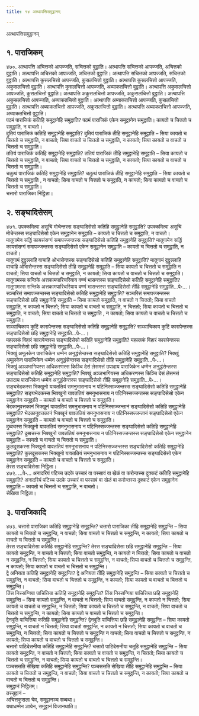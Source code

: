 ```yaml
---
title: १४ अत्थापत्तिसमुट्ठानम्

---
```

अत्थापत्तिसमुट्ठानम्  


## १. पाराजिकम्

४७०. अत्थापत्ति अचित्तको आपज्जति, सचित्तको वुट्ठाति। अत्थापत्ति सचित्तको आपज्जति, अचित्तको वुट्ठाति। अत्थापत्ति अचित्तको आपज्जति, अचित्तको वुट्ठाति। अत्थापत्ति सचित्तको आपज्जति, सचित्तको वुट्ठाति। अत्थापत्ति कुसलचित्तो आपज्जति, कुसलचित्तो वुट्ठाति। अत्थापत्ति कुसलचित्तो आपज्जति, अकुसलचित्तो वुट्ठाति। अत्थापत्ति कुसलचित्तो आपज्जति, अब्याकतचित्तो वुट्ठाति। अत्थापत्ति अकुसलचित्तो आपज्जति, कुसलचित्तो वुट्ठाति। अत्थापत्ति अकुसलचित्तो आपज्जति, अकुसलचित्तो वुट्ठाति। अत्थापत्ति अकुसलचित्तो आपज्जति, अब्याकतचित्तो वुट्ठाति। अत्थापत्ति अब्याकतचित्तो आपज्जति, कुसलचित्तो वुट्ठाति। अत्थापत्ति अब्याकतचित्तो आपज्जति, अकुसलचित्तो वुट्ठाति। अत्थापत्ति अब्याकतचित्तो आपज्जति, अब्याकतचित्तो वुट्ठाति।  
पठमं पाराजिकं कतिहि समुट्ठानेहि समुट्ठाति? पठमं पाराजिकं एकेन समुट्ठानेन समुट्ठाति। कायतो च चित्ततो च समुट्ठाति, न वाचतो।  
दुतियं पाराजिकं कतिहि समुट्ठानेहि समुट्ठाति? दुतियं पाराजिकं तीहि समुट्ठानेहि समुट्ठाति – सिया कायतो च चित्ततो च समुट्ठाति, न वाचतो; सिया वाचतो च चित्ततो च समुट्ठाति, न कायतो; सिया कायतो च वाचतो च चित्ततो च समुट्ठाति।  
ततियं पाराजिकं कतिहि समुट्ठानेहि समुट्ठाति? ततियं पाराजिकं तीहि समुट्ठानेहि समुट्ठाति – सिया कायतो च चित्ततो च समुट्ठाति, न वाचतो; सिया वाचतो च चित्ततो च समुट्ठाति, न कायतो; सिया कायतो च वाचतो च चित्ततो च समुट्ठाति।  
चतुत्थं पाराजिकं कतिहि समुट्ठानेहि समुट्ठाति? चतुत्थं पाराजिकं तीहि समुट्ठानेहि समुट्ठाति – सिया कायतो च चित्ततो च समुट्ठाति , न वाचतो; सिया वाचतो च चित्ततो च समुट्ठाति, न कायतो; सिया कायतो च वाचतो च चित्ततो च समुट्ठाति।  
चत्तारो पाराजिका निट्ठिता।  


## २. सङ्घादिसेसम्

४७१. उपक्कमित्वा असुचिं मोचेन्तस्स सङ्घादिसेसो कतिहि समुट्ठानेहि समुट्ठाति? उपक्कमित्वा असुचिं मोचेन्तस्स सङ्घादिसेसो एकेन समुट्ठानेन समुट्ठाति – कायतो च चित्ततो च समुट्ठाति, न वाचतो।  
मातुगामेन सद्धिं कायसंसग्गं समापज्जन्तस्स सङ्घादिसेसो कतिहि समुट्ठानेहि समुट्ठाति? मातुगामेन सद्धिं कायसंसग्गं समापज्जन्तस्स सङ्घादिसेसो एकेन समुट्ठानेन समुट्ठाति – कायतो च चित्ततो च समुट्ठाति, न वाचतो।  
मातुगामं दुट्ठुल्लाहि वाचाहि ओभासेन्तस्स सङ्घादिसेसो कतिहि समुट्ठानेहि समुट्ठाति? मातुगामं दुट्ठुल्लाहि वाचाहि ओभासेन्तस्स सङ्घादिसेसो तीहि समुट्ठानेहि समुट्ठाति – सिया कायतो च चित्ततो च समुट्ठाति न वाचतो; सिया वाचतो च चित्ततो च समुट्ठाति, न कायतो; सिया कायतो च वाचतो च चित्ततो च समुट्ठाति।  
मातुगामस्स सन्तिके अत्तकामपारिचरियाय वण्णं भासन्तस्स सङ्घादिसेसो कतिहि समुट्ठानेहि समुट्ठाति? मातुगामस्स सन्तिके अत्तकामपारिचरियाय वण्णं भासन्तस्स सङ्घादिसेसो तीहि समुट्ठानेहि समुट्ठाति…पे॰…।  
सञ्चरित्तं समापज्जन्तस्स सङ्घादिसेसो कतिहि समुट्ठानेहि समुट्ठाति? सञ्चरित्तं समापज्जन्तस्स सङ्घादिसेसो छहि समुट्ठानेहि समुट्ठाति – सिया कायतो समुट्ठाति, न वाचतो न चित्ततो; सिया वाचतो समुट्ठाति, न कायतो न चित्ततो; सिया कायतो च वाचतो च समुट्ठाति, न चित्ततो; सिया कायतो च चित्ततो च समुट्ठाति, न वाचतो; सिया वाचतो च चित्ततो च समुट्ठाति , न कायतो; सिया कायतो च वाचतो च चित्ततो च समुट्ठाति।  
सञ्ञाचिकाय कुटिं कारापेन्तस्स सङ्घादिसेसो कतिहि समुट्ठानेहि समुट्ठाति? सञ्ञाचिकाय कुटिं कारापेन्तस्स सङ्घादिसेसो छहि समुट्ठानेहि समुट्ठाति…पे॰…।  
महल्लकं विहारं कारापेन्तस्स सङ्घादिसेसो कतिहि समुट्ठानेहि समुट्ठाति? महल्लकं विहारं कारापेन्तस्स सङ्घादिसेसो छहि समुट्ठानेहि समुट्ठाति…पे॰…।  
भिक्खुं अमूलकेन पाराजिकेन धम्मेन अनुद्धंसेन्तस्स सङ्घादिसेसो कतिहि समुट्ठानेहि समुट्ठाति? भिक्खुं अमूलकेन पाराजिकेन धम्मेन अनुद्धंसेन्तस्स सङ्घादिसेसो तीहि समुट्ठानेहि समुट्ठाति…पे॰…।  
भिक्खुं अञ्ञभागियस्स अधिकरणस्स किञ्चि देसं लेसमत्तं उपादाय पाराजिकेन धम्मेन अनुद्धंसेन्तस्स सङ्घादिसेसो कतिहि समुट्ठानेहि समुट्ठाति? भिक्खुं अञ्ञभागियस्स अधिकरणस्स किञ्चि देसं लेसमत्तं उपादाय पाराजिकेन धम्मेन अनुद्धंसेन्तस्स सङ्घादिसेसो तीहि समुट्ठानेहि समुट्ठाति…पे॰…।  
सङ्घभेदकस्स भिक्खुनो यावततियं समनुभासनाय न पटिनिस्सज्जन्तस्स सङ्घादिसेसो कतिहि समुट्ठानेहि समुट्ठाति? सङ्घभेदकस्स भिक्खुनो यावततियं समनुभासनाय न पटिनिस्सज्जन्तस्स सङ्घादिसेसो एकेन समुट्ठानेन समुट्ठाति – कायतो च वाचतो च चित्ततो च समुट्ठाति।  
भेदकानुवत्तकानं भिक्खूनं यावततियं समनुभासनाय न पटिनिस्सज्जन्तानं सङ्घादिसेसो कतिहि समुट्ठानेहि समुट्ठाति? भेदकानुवत्तकानं भिक्खूनं यावततियं समनुभासनाय न पटिनिस्सज्जन्तानं सङ्घादिसेसो एकेन समुट्ठानेन समुट्ठाति – कायतो च वाचतो च चित्ततो च समुट्ठाति।  
दुब्बचस्स भिक्खुनो यावततियं समनुभासनाय न पटिनिस्सज्जन्तस्स सङ्घादिसेसो कतिहि समुट्ठानेहि समुट्ठाति? दुब्बचस्स भिक्खुनो यावततियं समनुभासनाय न पटिनिस्सज्जन्तस्स सङ्घादिसेसो एकेन समुट्ठानेन समुट्ठाति – कायतो च वाचतो च चित्ततो च समुट्ठाति।  
कुलदूसकस्स भिक्खुनो यावततियं समनुभासनाय न पटिनिस्सज्जन्तस्स सङ्घादिसेसो कतिहि समुट्ठानेहि समुट्ठाति? कुलदूसकस्स भिक्खुनो यावततियं समनुभासनाय न पटिनिस्सज्जन्तस्स सङ्घादिसेसो एकेन समुट्ठानेन समुट्ठाति – कायतो च वाचतो च चित्ततो च समुट्ठाति।  
तेरस सङ्घादिसेसा निट्ठिता।  
४७२. …पे॰… अनादरियं पटिच्च उदके उच्चारं वा पस्सावं वा खेळं वा करोन्तस्स दुक्कटं कतिहि समुट्ठानेहि समुट्ठाति? अनादरियं पटिच्च उदके उच्चारं वा पस्सावं वा खेळं वा करोन्तस्स दुक्कटं एकेन समुट्ठानेन समुट्ठाति – कायतो च चित्ततो च समुट्ठाति, न वाचतो।  
सेखिया निट्ठिता।  


## ३. पाराजिकादि

४७३. चत्तारो पाराजिका कतिहि समुट्ठानेहि समुट्ठन्ति? चत्तारो पाराजिका तीहि समुट्ठानेहि समुट्ठन्ति – सिया कायतो च चित्ततो च समुट्ठन्ति, न वाचतो; सिया वाचतो च चित्ततो च समुट्ठन्ति, न कायतो; सिया कायतो च वाचतो च चित्ततो च समुट्ठन्ति।  
तेरस सङ्घादिसेसा कतिहि समुट्ठानेहि समुट्ठन्ति? तेरस सङ्घादिसेसा छहि समुट्ठानेहि समुट्ठन्ति – सिया कायतो समुट्ठन्ति, न वाचतो न चित्ततो; सिया वाचतो समुट्ठन्ति, न कायतो न चित्ततो; सिया कायतो च वाचतो न समुट्ठन्ति, न चित्ततो; सिया कायतो च चित्ततो च समुट्ठन्ति, न वाचतो; सिया वाचतो च चित्ततो च समुट्ठन्ति, न कायतो; सिया कायतो च वाचतो च चित्ततो च समुट्ठन्ति।  
द्वे अनियता कतिहि समुट्ठानेहि समुट्ठन्ति? द्वे अनियता तीहि समुट्ठानेहि समुट्ठन्ति – सिया कायतो च चित्ततो च समुट्ठन्ति, न वाचतो; सिया वाचतो च चित्ततो च समुट्ठन्ति, न कायतो; सिया कायतो च वाचतो च चित्ततो च समुट्ठन्ति।  
तिंस निस्सग्गिया पाचित्तिया कतिहि समुट्ठानेहि समुट्ठन्ति? तिंस निस्सग्गिया पाचित्तिया छहि समुट्ठानेहि समुट्ठन्ति – सिया कायतो समुट्ठन्ति, न वाचतो न चित्ततो; सिया वाचतो समुट्ठन्ति, न कायतो न चित्ततो; सिया कायतो च वाचतो च समुट्ठन्ति, न चित्ततो; सिया कायतो च चित्ततो च समुट्ठन्ति, न वाचतो; सिया वाचतो च चित्ततो च समुट्ठन्ति, न कायतो; सिया कायतो च वाचतो च चित्ततो च समुट्ठन्ति।  
द्वेनवुति पाचित्तिया कतिहि समुट्ठानेहि समुट्ठन्ति? द्वेनवुति पाचित्तिया छहि समुट्ठानेहि समुट्ठन्ति – सिया कायतो समुट्ठन्ति, न वाचतो न चित्ततो; सिया वाचतो समुट्ठन्ति, न कायतो न चित्ततो; सिया कायतो च वाचतो च समुट्ठन्ति, न चित्ततो; सिया कायतो च चित्ततो च समुट्ठन्ति न वाचतो; सिया वाचतो च चित्ततो च समुट्ठन्ति, न कायतो; सिया कायतो च वाचतो च चित्ततो च समुट्ठन्ति।  
चत्तारो पाटिदेसनीया कतिहि समुट्ठानेहि समुट्ठन्ति? चत्तारो पाटिदेसनीया चतूहि समुट्ठानेहि समुट्ठन्ति – सिया कायतो समुट्ठन्ति, न वाचतो न चित्ततो; सिया कायतो च वाचतो च समुट्ठन्ति, न चित्ततो; सिया कायतो च चित्ततो च समुट्ठन्ति, न वाचतो; सिया कायतो च वाचतो च चित्ततो च समुट्ठन्ति।  
पञ्चसत्तति सेखिया कतिहि समुट्ठानेहि समुट्ठन्ति? पञ्चसत्तति सेखिया तीहि समुट्ठानेहि समुट्ठन्ति – सिया कायतो च चित्ततो च समुट्ठन्ति, न वाचतो; सिया वाचतो च चित्ततो च समुट्ठन्ति, न कायतो; सिया कायतो च वाचतो च चित्ततो च समुट्ठन्ति।  
समुट्ठानं निट्ठितम्।  
तस्सुद्दानं –  
अचित्तकुसला चेव, समुट्ठानञ्च सब्बथा।  
यथाधम्मेन ञायेन, समुट्ठानं विजानथाति॥  